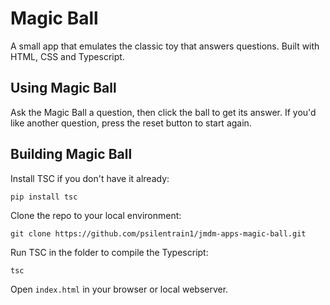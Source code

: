 # Magic Ball

A small app that emulates the classic toy that answers questions. Built with HTML, CSS and Typescript.

## Using Magic Ball

Ask the Magic Ball a question, then click the ball to get its answer. If you'd like another question, press the reset button to start again.

## Building Magic Ball

Install TSC if you don't have it already:

```
pip install tsc
```

Clone the repo to your local environment:

```
git clone https://github.com/psilentrain1/jmdm-apps-magic-ball.git
```

Run TSC in the folder to compile the Typescript:

```
tsc
```

Open `index.html` in your browser or local webserver.
